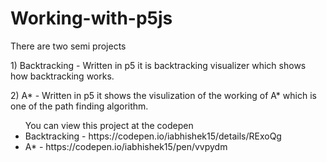 # Working-with-p5js

There are two semi projects

<p> 1) Backtracking - Written in p5 it is backtracking visualizer which shows how backtracking works.</p>
<p> 2) A* - Written in p5 it shows the visulization of the working of A* which is one of the path finding algorithm.</p>
<ul> You can view this project at the codepen
    <li>Backtracking - https://codepen.io/iabhishek15/details/RExoQg</li>
    <li>A* - https://codepen.io/iabhishek15/pen/vvpydm</li>
</ul>
